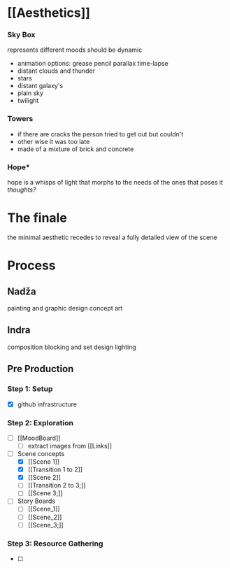 # [[Aesthetics]]

### Sky Box
represents different moods should be dynamic
- animation options:
grease pencil parallax
time-lapse
- distant clouds and thunder
- stars
- distant galaxy's
- plain sky
- twilight

### Towers
- if there are cracks the person tried to get out but couldn't
- other wise it was too late
- made of a mixture of brick and concrete

### Hope*
hope is a whisps of light that morphs to the needs of the ones that poses it
*thoughts?*

# The finale 
the minimal aesthetic recedes to reveal a fully detailed view of the scene

# Process
## Nadža
painting and graphic design
concept art
## Indra
composition blocking and set design
lighting

## Pre Production
### Step 1: Setup
- [x] github infrastructure
### Step 2: Exploration
- [ ]  [[MoodBoard]]
	- [ ] extract images from [[Links]]
- [ ] Scene concepts
	- [x] [[Scene 1]]
	- [x] [[Transition 1 to 2]]
	- [x] [[Scene 2]]
	- [ ] [[Transition 2 to 3;]]
	- [ ] [[Scene 3;]]
- [ ] Story Boards
	- [ ] [[Scene_1]]
	- [ ] [[Scene_2]]
	- [ ] [[Scene_3;]]

### Step 3: Resource Gathering 
- [ ] 
